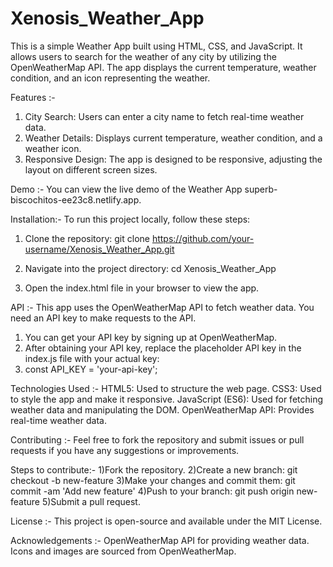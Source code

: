 # Xenosis_Weather_App

This is a simple Weather App built using HTML, CSS, and JavaScript. It allows users to search for the weather of any city by utilizing the OpenWeatherMap API. The app displays the current temperature, weather condition, and an icon representing the weather.

Features :-
1) City Search: Users can enter a city name to fetch real-time weather data.
2) Weather Details: Displays current temperature, weather condition, and a weather icon.
3) Responsive Design: The app is designed to be responsive, adjusting the layout on different screen sizes.


Demo :-
You can view the live demo of the Weather App superb-biscochitos-ee23c8.netlify.app.


Installation:-
To run this project locally, follow these steps:

1) Clone the repository: git clone https://github.com/your-username/Xenosis_Weather_App.git

2) Navigate into the project directory: cd Xenosis_Weather_App

3) Open the index.html file in your browser to view the app.


API :-
This app uses the OpenWeatherMap API to fetch weather data. You need an API key to make requests to the API.

1) You can get your API key by signing up at OpenWeatherMap.
2) After obtaining your API key, replace the placeholder API key in the index.js file with your actual key:
3) const API_KEY = 'your-api-key';


Technologies Used :-
HTML5: Used to structure the web page.
CSS3: Used to style the app and make it responsive.
JavaScript (ES6): Used for fetching weather data and manipulating the DOM.
OpenWeatherMap API: Provides real-time weather data.


Contributing :-
Feel free to fork the repository and submit issues or pull requests if you have any suggestions or improvements.

Steps to contribute:-
1)Fork the repository.
2)Create a new branch: git checkout -b new-feature
3)Make your changes and commit them: git commit -am 'Add new feature'
4)Push to your branch: git push origin new-feature
5)Submit a pull request.


License :-
This project is open-source and available under the MIT License.

Acknowledgements :-
OpenWeatherMap API for providing weather data.
Icons and images are sourced from OpenWeatherMap.

